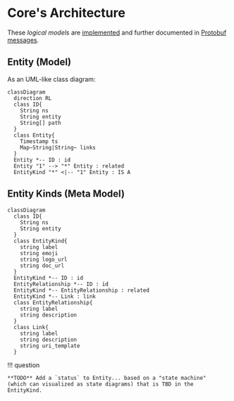 <!--
    SPDX-License-Identifier: Apache-2.0

    Copyright 2023-2024 The Enola <https://enola.dev> Authors

    Licensed under the Apache License, Version 2.0 (the "License");
    you may not use this file except in compliance with the License.
    You may obtain a copy of the License at

        https://www.apache.org/licenses/LICENSE-2.0

    Unless required by applicable law or agreed to in writing, software
    distributed under the License is distributed on an "AS IS" BASIS,
    WITHOUT WARRANTIES OR CONDITIONS OF ANY KIND, either express or implied.
    See the License for the specific language governing permissions and
    limitations under the License.
-->

# Core's Architecture

These _logical models_ are [implemented](implementation.md) and further documented in [Protobuf messages](../dev/proto/core.md).

## Entity (Model)

As an UML-like class diagram:

``` mermaid
classDiagram
  direction RL
  class ID{
    String ns
    String entity
    String[] path
  }
  class Entity{
    Timestamp ts
    Map~String|String~ links
  }
  Entity *-- ID : id
  Entity "1" --> "*" Entity : related
  EntityKind "*" <|-- "1" Entity : IS A
```

<!-- TODO Use Map~String,String~ instead | when https://github.com/mermaid-js/mermaid-live-editor/issues/1223 is fixed? -->

<!--
Alternatively the same model but as an Entity Relationship (ER) -like diagram,
for those of you finding this notation more familiar  (without implying e.g. any RDBMS-based persistence implementation):

``` mermaid
erDiagram
  Entity{
    ID id
    Timestamp ts
    Map~String,String~ links
  }
  Entity ||..o{ Entity : related
  EntityKind ||--|{ Entity : IS-A
```
-->

## Entity Kinds (Meta Model)

``` mermaid
classDiagram
  class ID{
    String ns
    String entity
  }
  class EntityKind{
    string label
    string emoji
    string logo_url
    string doc_url
  }
  EntityKind *-- ID : id
  EntityRelationship *-- ID : id
  EntityKind *-- EntityRelationship : related
  EntityKind *-- Link : link
  class EntityRelationship{
    string label
    string description
  }
  class Link{
    string label
    string description
    string uri_template
  }
```

!!! question

    **TODO** Add a `status` to Entity... based on a "state machine"
    (which can visualized as state diagrams) that is TBD in the EntityKind.
